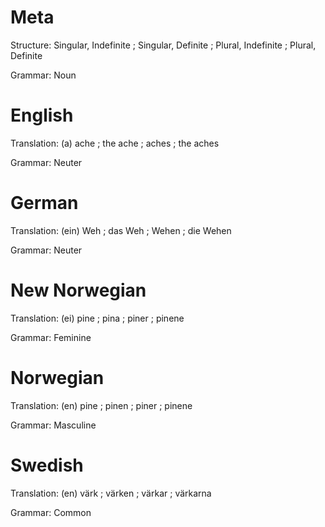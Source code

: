 Meta
====

Structure: Singular, Indefinite ; Singular, Definite ; Plural, Indefinite ; Plural, Definite

Grammar:   Noun



English
=======

Translation: (a) ache ; the ache ; aches ; the aches

Grammar:     Neuter



German
======

Translation: (ein) Weh ; das Weh ; Wehen ; die Wehen

Grammar:     Neuter



New Norwegian
=============

Translation: (ei) pine ; pina ; piner ; pinene

Grammar:     Feminine



Norwegian
=========

Translation: (en) pine ; pinen ; piner ; pinene

Grammar:     Masculine



Swedish
=======

Translation: (en) värk ; värken ; värkar ; värkarna

Grammar:     Common
